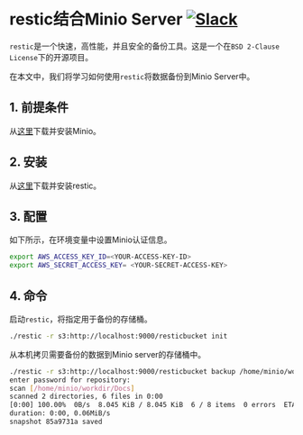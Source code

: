 # restic结合Minio Server [![Slack](https://slack.minio.io/slack?type=svg)](https://slack.minio.io)

`restic`是一个快速，高性能，并且安全的备份工具。这是一个在``BSD 2-Clause License``下的开源项目。

在本文中，我们将学习如何使用`restic`将数据备份到Minio Server中。

## 1. 前提条件

从[这里](http://docs.minio.io/docs/minio-quickstart-guide)下载并安装Minio。

## 2. 安装

从[这里](https://restic.github.io)下载并安装restic。

## 3. 配置

如下所示，在环境变量中设置Minio认证信息。

```sh
export AWS_ACCESS_KEY_ID=<YOUR-ACCESS-KEY-ID>
export AWS_SECRET_ACCESS_KEY= <YOUR-SECRET-ACCESS-KEY>
```

## 4. 命令

启动`restic`，将指定用于备份的存储桶。

```sh
./restic -r s3:http://localhost:9000/resticbucket init
```

从本机拷贝需要备份的数据到Minio server的存储桶中。

```sh
./restic -r s3:http://localhost:9000/resticbucket backup /home/minio/workdir/Docs/
enter password for repository:
scan [/home/minio/workdir/Docs]
scanned 2 directories, 6 files in 0:00
[0:00] 100.00%  0B/s  8.045 KiB / 8.045 KiB  6 / 8 items  0 errors  ETA 0:00
duration: 0:00, 0.06MiB/s
snapshot 85a9731a saved
```
